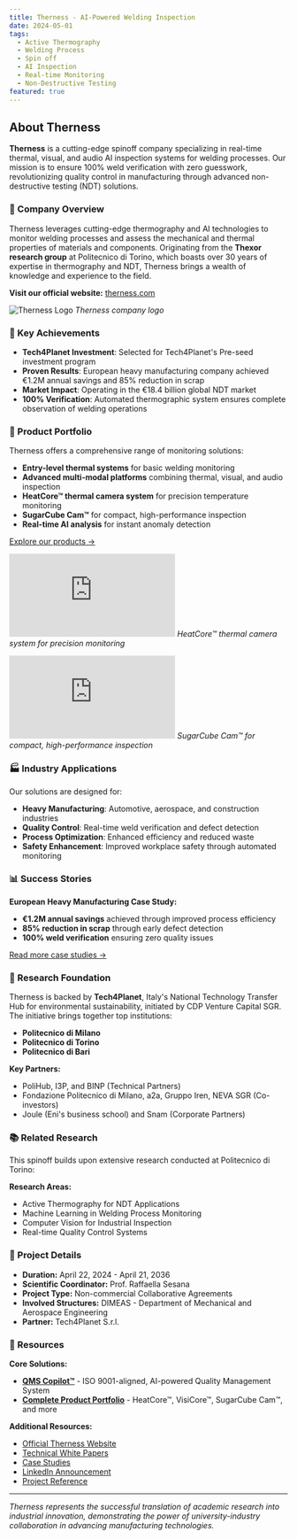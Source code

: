 ```yaml
---
title: Therness - AI-Powered Welding Inspection
date: 2024-05-01
tags:
  - Active Thermography
  - Welding Process
  - Spin off
  - AI Inspection
  - Real-time Monitoring
  - Non-Destructive Testing
featured: true
---
```


## About Therness

**Therness** is a cutting-edge spinoff company specializing in real-time thermal, visual, and audio AI inspection systems for welding processes. Our mission is to ensure 100% weld verification with zero guesswork, revolutionizing quality control in manufacturing through advanced non-destructive testing (NDT) solutions.

### 🚀 Company Overview

Therness leverages cutting-edge thermography and AI technologies to monitor welding processes and assess the mechanical and thermal properties of materials and components. Originating from the **Thexor research group** at Politecnico di Torino, which boasts over 30 years of expertise in thermography and NDT, Therness brings a wealth of knowledge and experience to the field.

**Visit our official website:** [therness.com](https://www.therness.com)

![Therness Logo](https://commons.wikimedia.org/wiki/File%3ALogo_Therness_SRL.png) *Therness company logo*

### 🎯 Key Achievements

- **Tech4Planet Investment**: Selected for Tech4Planet's Pre-seed investment program
- **Proven Results**: European heavy manufacturing company achieved €1.2M annual savings and 85% reduction in scrap
- **Market Impact**: Operating in the €18.4 billion global NDT market
- **100% Verification**: Automated thermographic system ensures complete observation of welding operations

### 🔧 Product Portfolio

Therness offers a comprehensive range of monitoring solutions:

- **Entry-level thermal systems** for basic welding monitoring
- **Advanced multi-modal platforms** combining thermal, visual, and audio inspection
- **HeatCore™ thermal camera system** for precision temperature monitoring
- **SugarCube Cam™** for compact, high-performance inspection
- **Real-time AI analysis** for instant anomaly detection

[Explore our products →](https://www.therness.com/products.html)

![HeatCore™ System](https://www.therness.com/products.html) *HeatCore™ thermal camera system for precision monitoring*

![SugarCube Cam™](https://www.therness.com/products.html) *SugarCube Cam™ for compact, high-performance inspection*

### 🏭 Industry Applications

Our solutions are designed for:
- **Heavy Manufacturing**: Automotive, aerospace, and construction industries
- **Quality Control**: Real-time weld verification and defect detection
- **Process Optimization**: Enhanced efficiency and reduced waste
- **Safety Enhancement**: Improved workplace safety through automated monitoring

### 📊 Success Stories

**European Heavy Manufacturing Case Study:**
- **€1.2M annual savings** achieved through improved process efficiency
- **85% reduction in scrap** through early defect detection
- **100% weld verification** ensuring zero quality issues

[Read more case studies →](https://www.therness.com/case-studies.html)

### 🔬 Research Foundation

Therness is backed by **Tech4Planet**, Italy's National Technology Transfer Hub for environmental sustainability, initiated by CDP Venture Capital SGR. The initiative brings together top institutions:

- **Politecnico di Milano**
- **Politecnico di Torino** 
- **Politecnico di Bari**

**Key Partners:**
- PoliHub, I3P, and BINP (Technical Partners)
- Fondazione Politecnico di Milano, a2a, Gruppo Iren, NEVA SGR (Co-investors)
- Joule (Eni's business school) and Snam (Corporate Partners)

### 📚 Related Research

This spinoff builds upon extensive research conducted at Politecnico di Torino:

**Research Areas:**
- Active Thermography for NDT Applications
- Machine Learning in Welding Process Monitoring  
- Computer Vision for Industrial Inspection
- Real-time Quality Control Systems

### 🔗 Project Details

- **Duration:** April 22, 2024 - April 21, 2036
- **Scientific Coordinator:** Prof. Raffaella Sesana
- **Project Type:** Non-commercial Collaborative Agreements
- **Involved Structures:** DIMEAS - Department of Mechanical and Aerospace Engineering
- **Partner:** Tech4Planet S.r.l.

### 📖 Resources

**Core Solutions:**
- **[QMS Copilot™](https://www.therness.com/therness-qms-copilot)** - ISO 9001-aligned, AI-powered Quality Management System
- **[Complete Product Portfolio](https://www.therness.com/products)** - HeatCore™, VisiCore™, SugarCube Cam™, and more

**Additional Resources:**
- [Official Therness Website](https://www.therness.com)
- [Technical White Papers](https://www.therness.com/resources.html)
- [Case Studies](https://www.therness.com/case-studies.html)
- [LinkedIn Announcement](https://www.linkedin.com/posts/tech4planet-polo-nazionale-di-trasferimento-tecnologico-per-la-sostenibilit%C3%A0-ambientale_presentiamo-therness-il-team-selezionato-activity-7213906634337624064-qwhW/?originalSubdomain=it)
- [Project Reference](https://www.polito.it/ricerca/una-ricerca-integrata/anagrafe-della-ricerca?progetto=459/2024)

---

*Therness represents the successful translation of academic research into industrial innovation, demonstrating the power of university-industry collaboration in advancing manufacturing technologies.*
